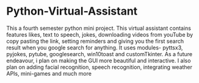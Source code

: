 # Python-Virtual-Assistant

This a fourth semester python mini project. This virtual assistant contains features likes, text to speech, jokes, downloading videos from youTube by copy pasting the link, setting reminders and giving you the first search result when you google search for anything. It uses modules- pyttsx3, pyjokes, pytube, googlesearch, win10toast and customTkinter. As a future endeavour, i plan on making the GUI more beautiful and interactive. I also plan on adding facial recognition, speech recognition, integrating weather APIs, mini-games and much more 
